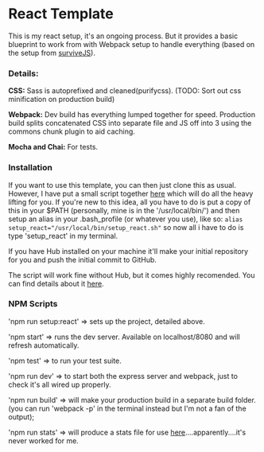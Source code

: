# React Template

This is my react setup, it's an ongoing process. But it provides a basic blueprint to work from with Webpack setup to 
handle everything (based on the setup from [surviveJS](http://survivejs.com/webpack/introduction/)).

### Details:

**CSS:** Sass is autoprefixed and cleaned(purifycss). (TODO: Sort out css minification on 
production build)

**Webpack:** Dev build has everything lumped together for speed. Production build splits concatenated CSS into 
separate file and JS off into 3 using the commons chunk plugin to aid caching.

**Mocha and Chai:** For tests.

### Installation

If you want to use this template, you can then just clone this as usual. However, I have put a small script together [here](https://gist.github.com/OoogleBoogle/db5d97b8d3e631f3ae7cfd9fde33521d)
which will do all the heavy lifting for you. If you're new to this idea, all you have to do is put a copy of this in
your $PATH (personally, mine is in the '/usr/local/bin/') and then setup an alias in your .bash_profile (or whatever
you use), like so: `alias setup_react="/usr/local/bin/setup_react.sh"` so now all i have to do is type 'setup_react' in 
my terminal. 

If you have Hub installed on your machine it'll make your initial repository for you and push the initial commit to GitHub.

The script will work fine without Hub, but it comes highly recomended. You can find details about it [here](https://hub.github.com/).

### NPM Scripts

'npm run setup:react' => sets up the project, detailed above.

'npm start' => runs the dev server. Available on localhost/8080 and will refresh automatically.

'npm test' => to run your test suite.

'npm run dev' => to start both the express server and webpack, just to check it's all wired up properly.

'npm run build' => will make your production build in a separate build folder. (you can run 'webpack -p' in the terminal 
instead but I'm not a fan of the output);

'npm run stats' => will produce a stats file for use [here](https://webpack.github.io/analyse/)....apparently....it's 
never worked for me.

